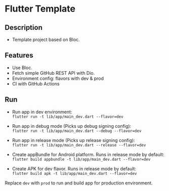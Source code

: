 # Flutter Template

## Description
* Template project based on Bloc.

## Features
* Use Bloc.
* Fetch simple GitHub REST API with Dio.
* Environment config: flavors with dev & prod
* CI with GitHub Actions

## Run
* Run app in dev environment:<br>
`flutter run -t lib/app/main_dev.dart --flavor=dev`

* Run app in debug mode (Picks up debug signing config):<br>
`flutter run -t lib/app/main_dev.dart --debug --flavor=dev`

* Run app in release mode (Picks up release signing config):<br>
`flutter run -t lib/app/main_dev.dart --release --flavor=dev`

* Create appBundle for Android platform. Runs in release mode by default:<br>
`flutter build appbundle -t lib/app/main_dev.dart --flavor=dev`

* Create APK for dev flavor. Runs in release mode by default:<br>
`flutter build apk -t lib/app/main_dev.dart --flavor=dev`

Replace `dev` with `prod` to run and build app for production environment.